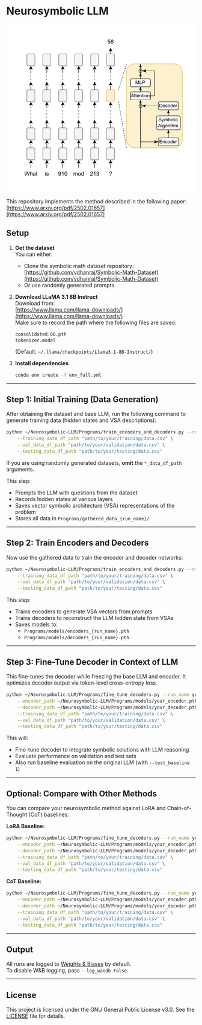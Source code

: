 # Neurosymbolic LLM

![Model Diagram](drawio_diagram.png)


This repository implements the method described in the following paper:  [https://www.arxiv.org/pdf/2502.01657](https://www.arxiv.org/pdf/2502.01657)

## Setup

1. **Get the dataset**  
   You can either:
   - Clone the symbolic math dataset repository:  
     [https://github.com/vdhanraj/Symbolic-Math-Dataset](https://github.com/vdhanraj/Symbolic-Math-Dataset)  
   - Or use randomly generated prompts.

2. **Download LLaMA 3.1 8B Instruct**  
   Download from:  
   [https://www.llama.com/llama-downloads/](https://www.llama.com/llama-downloads/)  
   Make sure to record the path where the following files are saved:
   ```
   consolidated.00.pth
   tokenizer.model
   ```
   (Default: `~/.llama/checkpoints/Llama3.1-8B-Instruct/`)

3. **Install dependencies**
   ```bash
   conda env create -f env_full.yml
   ```

---

## Step 1: Initial Training (Data Generation)

After obtaining the dataset and base LLM, run the following command to generate training data (hidden states and VSA descriptions):

```bash
python ~/Neurosymbolic-LLM/Programs/train_encoders_and_decoders.py --run_name your_run_name --generate_data 1 \
    --training_data_df_path "path/to/your/training/data.csv" \
    --val_data_df_path "path/to/your/validation/data.csv" \
    --testing_data_df_path "path/to/your/testing/data.csv"
```

If you are using randomly generated datasets, **omit** the `*_data_df_path` arguments.

This step:
- Prompts the LLM with questions from the dataset
- Records hidden states at various layers
- Saves vector symbolic architecture (VSA) representations of the problem
- Stores all data in `Programs/gathered_data_{run_name}/`

---

## Step 2: Train Encoders and Decoders

Now use the gathered data to train the encoder and decoder networks:

```bash
python ~/Neurosymbolic-LLM/Programs/train_encoders_and_decoders.py --run_name your_run_name --generate_data 0 \
    --training_data_df_path "path/to/your/training/data.csv" \
    --val_data_df_path "path/to/your/validation/data.csv" \
    --testing_data_df_path "path/to/your/testing/data.csv"
```

This step:
- Trains encoders to generate VSA vectors from prompts
- Trains decoders to reconstruct the LLM hidden state from VSAs
- Saves models to:
  - `Programs/models/encoders_{run_name}.pth`
  - `Programs/models/decoders_{run_name}.pth`

---

## Step 3: Fine-Tune Decoder in Context of LLM

This fine-tunes the decoder while freezing the base LLM and encoder. It optimizes decoder output via token-level cross-entropy loss.

```bash
python ~/Neurosymbolic-LLM/Programs/fine_tune_decoders.py --run_name your_run_name --test_baseline 1 \
    --encoder_path ~/Neurosymbolic-LLM/Programs/models/your_encoder.pth \
    --decoder_path ~/Neurosymbolic-LLM/Programs/models/your_decoder.pth \
    --training_data_df_path "path/to/your/training/data.csv" \
    --val_data_df_path "path/to/your/validation/data.csv" \
    --testing_data_df_path "path/to/your/testing/data.csv"
```

This will:
- Fine-tune decoder to integrate symbolic solutions with LLM reasoning
- Evaluate performance on validation and test sets
- Also run baseline evaluation on the original LLM (with `--test_baseline 1`)

---

## Optional: Compare with Other Methods

You can compare your neurosymbolic method against LoRA and Chain-of-Thought (CoT) baselines.

**LoRA Baseline:**
```bash
python ~/Neurosymbolic-LLM/Programs/fine_tune_decoders.py --run_name your_lora_run_name --lora_baseline 1 \
    --encoder_path ~/Neurosymbolic-LLM/Programs/models/your_encoder.pth \
    --decoder_path ~/Neurosymbolic-LLM/Programs/models/your_decoder.pth \
    --training_data_df_path "path/to/your/training/data.csv" \
    --val_data_df_path "path/to/your/validation/data.csv" \
    --testing_data_df_path "path/to/your/testing/data.csv"
```

**CoT Baseline:**
```bash
python ~/Neurosymbolic-LLM/Programs/fine_tune_decoders.py --run_name your_cot_run_name --cot 1 \
    --encoder_path ~/Neurosymbolic-LLM/Programs/models/your_encoder.pth \
    --decoder_path ~/Neurosymbolic-LLM/Programs/models/your_decoder.pth \
    --training_data_df_path "path/to/your/training/data.csv" \
    --val_data_df_path "path/to/your/validation/data.csv" \
    --testing_data_df_path "path/to/your/testing/data.csv"
```

---

## Output

All runs are logged to [Weights & Biases](https://wandb.ai) by default.  
To disable W&B logging, pass `--log_wandb False`.

---


## License

This project is licensed under the GNU General Public License v3.0. See the [LICENSE](./LICENSE) file for details.
